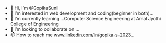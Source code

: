 - 👋 Hi, I’m @GopikaSunil
- 👀 I’m interested in web development and coding(beginner in both)...
- 🌱 I’m currently learning ...Computer Science Engineering at Amal Jyothi College of Engineering
- 💞️ I’m looking to collaborate on ...
- 📫 How to reach me www.linkedin.com/in/gopika-s-2023...

<!---
GopikaSunil/GopikaSunil is a ✨ special ✨ repository because its `README.md` (this file) appears on your GitHub profile.
You can click the Preview link to take a look at your changes.
--->
